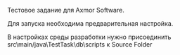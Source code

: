 Тестовое задание для Axmor Software.

Для запуска необходима предварительная настройка.

В настройках среды разработки нужно присоединить src\main/java\TestTask\db\scripts к Source Folder
